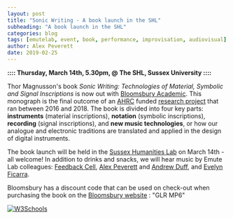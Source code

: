 ```yaml
---
layout: post
title: "Sonic Writing - A book launch in the SHL"
subheading: "A book launch in the SHL"
categories: blog
tags: [emutelab, event, book, performance, improvisation, audiovisual]
author: Alex Peverett
date: 2019-02-25
---
```



**:::: Thursday, March 14th, 5.30pm, @ The SHL, Sussex University ::::**

Thor Magnusson's book <i>Sonic Writing: Technologies of Material, Symbolic and Signal Inscriptions</i> is now out with <a href="https://www.bloomsbury.com/9781501313868">Bloomsbury Academic</a>. This monograph is the final outcome of an <a href="https://ahrc.ukri.org">AHRC</a> funded <a href="http://www.sonicwriting.org">research project</a> that ran between 2016 and 2018. The book is divided into four key parts: <b>instruments</b> (material inscriptions), <b>notation</b> (symbolic inscriptions), <b>recording</b> (signal inscriptions), and <b>new music technologies</b>, or how our analogue and electronic traditions are translated and applied in the design of digital instruments. 

The book launch will be held in the <a href="http://www.sussex.ac.uk/shl/"> Sussex Humanities Lab</a> on March 14th - all welcome! In addition to drinks and snacks, we will hear music by Emute Lab colleagues: <a href="https://www.feedbackcell.info">Feedback Cell</a>, <a href="https://alexanderpeverett.com">Alex Peverett</a> and <a href="http://andrew-duff.co.uk">Andrew Duff</a>, and <a href="https://www.evelynficarra.net/about/">Evelyn Ficarra</a>. 

Bloomsbury has a discount code that can be used on check-out when purchasing the book on the <a href="http://www.bloomsbury.com/9781501313868">Bloomsbury website</a> : "GLR MP6"

<a href="https://bloomsburycp3.codemantra.com/viewer/5c58b483713c090001cc13c9">
<img border="0" alt="W3Schools" src="/img/sonicwriting.jpg">
</a>
